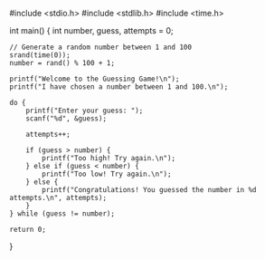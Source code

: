 #include <stdio.h>
#include <stdlib.h>
#include <time.h>

int main() {
    int number, guess, attempts = 0;
    
    // Generate a random number between 1 and 100
    srand(time(0));
    number = rand() % 100 + 1;
    
    printf("Welcome to the Guessing Game!\n");
    printf("I have chosen a number between 1 and 100.\n");
    
    do {
        printf("Enter your guess: ");
        scanf("%d", &guess);
        
        attempts++;
        
        if (guess > number) {
            printf("Too high! Try again.\n");
        } else if (guess < number) {
            printf("Too low! Try again.\n");
        } else {
            printf("Congratulations! You guessed the number in %d attempts.\n", attempts);
        }
    } while (guess != number);
    
    return 0;
}
